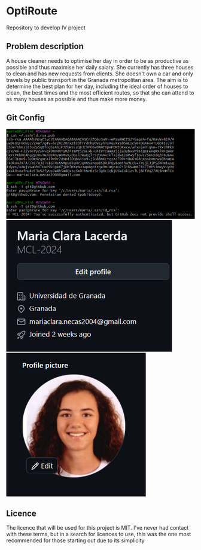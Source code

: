 # OptiRoute
Repository to develop IV project

## Problem description
A house cleaner needs to optimise her day in order to be as productive as possible and thus maximise her daily salary. She currently has three houses to clean and has new requests from clients. She doesn't own a car and only travels by public transport in the Granada metropolitan area. The aim is to determine the best plan for her day, including the ideal order of houses to clean, the best times and the most efficient routes, so that she can attend to as many houses as possible and thus make more money.

## Git Config
![screenshot](/docs/img/Clave_ssh.png)
![screenshot](/docs/img/Perfil.png)
![screenshot](/docs/img/Profile_picture.png)

## Licence

The licence that will be used for this project is MIT. I've never had contact with these terms, but in a search for licences to use, this was the one most recommended for those starting out due to its simplicity
